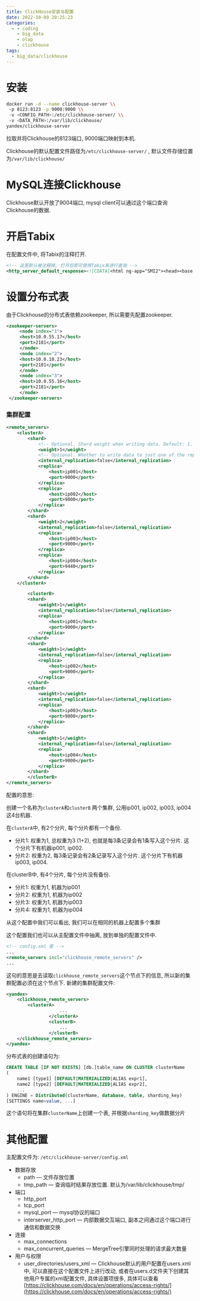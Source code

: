 ```yaml
---
title: ClickHouse安装与配置
date: 2022-10-09 20:25:23
categories:
  - - coding
    - big_data
    - olap
    - clickhouse
tags:
  - big_data/clickhouse
---
```

# 安装

```bash
docker run -d --name clickhouse-server \\
 -p 8123:8123 -p 9000:9000 \\
 -v <CONFIG_PATH>:/etc/clickhouse-server/ \\
 -v <DATA_PATH>:/var/lib/clickhouse/ 
yandex/clickhouse-server
```

拉取并将Clickhouse的8123端口, 9000端口映射到本机.

Clickhouse的默认配置文件路径为`/etc/clickhouse-server/` , 默认文件存储位置为`/var/lib/clickhouse/`

# MySQL连接Clickhouse

Clickhouse默认开放了9004端口, mysql client可以通过这个端口查询Clickhouse的数据.

# 开启Tabix

在配置文件中, 将Tabix的注释打开.

```xml
<!-- 这里默认被注释掉, 打开后即可使用Tabix来进行查询 -->
<http_server_default_response><![CDATA[<html ng-app="SMI2"><head><base href="<http://ui.tabix.io/>"></head><body><div ui-view="" class="content-ui"></div><script src="<http://loader.tabix.io/master.js>"></script></body></html>]]></http_server_default_response>
```

# 设置分布式表

由于Clickhouse的分布式表依赖zookeeper, 所以需要先配置zookeeper.

```xml
<zookeeper-servers>  
	 <node index="1">  
	 <host>10.0.55.17</host>  
	 <port>2181</port>  
	 </node>  
	 <node index="2">  
	 <host>10.0.10.23</host>  
	 <port>2181</port>  
	 </node>  
	 <node index="3">  
	 <host>10.0.55.16</host>  
	 <port>2181</port>  
	 </node>   
 </zookeeper-servers>
```

### 集群配置

```xml
<remote_servers>
    <clusterA>
        <shard>
            <!-- Optional. Shard weight when writing data. Default: 1. -->
            <weight>1</weight>
            <!-- Optional. Whether to write data to just one of the replicas. Default: false (write data to all replicas). -->
            <internal_replication>false</internal_replication>
            <replica>
                <host>ip001</host>
                <port>9000</port>
            </replica>
            <replica>
                <host>ip002</host>
                <port>9000</port>
            </replica>
        </shard>
        <shard>
            <weight>2</weight>
            <internal_replication>false</internal_replication>
            <replica>
                <host>ip003</host>
                <port>9000</port>
            </replica>
            <replica>
                <host>ip004</host>
                <port>9440</port>
            </replica>
        </shard>
    </clusterA>

		<clusterB>
        <shard>
            <weight>1</weight>
            <internal_replication>false</internal_replication>
            <replica>
                <host>ip001</host>
                <port>9000</port>
            </replica>
        </shard>
        <shard>
            <weight>1</weight>
            <internal_replication>false</internal_replication>
            <replica>
                <host>ip002</host>
                <port>9000</port>
            </replica>
        </shard>
        <shard>
            <weight>1</weight>
            <internal_replication>false</internal_replication>
            <replica>
                <host>ip003</host>
                <port>9000</port>
            </replica>
        </shard>
        <shard>
            <weight>1</weight>
            <internal_replication>false</internal_replication>
            <replica>
                <host>ip004</host>
                <port>9000</port>
            </replica>
        </shard>		
		</clusterB>
</remote_servers>
```

配置的意思:

创建一个名称为`clusterA`和`clusterB` 两个集群, 公用ip001, ip002, ip003, ip004这4台机器.

在`clusterA`中, 有2个分片, 每个分片都有一个备份.

-   分片1: 权重为1, 总权重为3 (1+2), 也就是每3条记录会有1条写入这个分片. 这个分片下有机器ip001, ip002.
-   分片2: 权重为2, 每3条记录会有2条记录写入这个分片. 这个分片下有机器ip003, ip004.

在clusterB中, 有4个分片, 每个分片没有备份.

-   分片1: 权重为1, 机器为ip001
-   分片2: 权重为1, 机器为ip002
-   分片3: 权重为1, 机器为ip003
-   分片4: 权重为1, 机器为ip004

从这个配置中我们可以看出, 我们可以在相同的机器上配置多个集群

这个配置我们也可以从主配置文件中抽离, 放到单独的配置文件中.

```xml
<!-- config.xml 里 -->
...
<remote_servers incl="clickhouse_remote_servers" />
...
```

这句的意思是去读取`clickhouse_remote_servers`这个节点下的信息, 所以新的集群配置必须在这个节点下. 新建的集群配置文件:

```xml
<yandex>
    <clickhouse_remote_servers>
        <clusterA>
					...
				</clusterA>
				<clusterB>
					...
				</clusterB>
    </clickhouse_remote_servers>
</yandex>
```

分布式表的创建语句为:

```sql
CREATE TABLE [IF NOT EXISTS] [db.]table_name ON CLUSTER clusterName
(
    name1 [type1] [DEFAULT|MATERIALIZED|ALIAS expr1],
    name2 [type2] [DEFAULT|MATERIALIZED|ALIAS expr2],
    ...
) ENGINE = Distributed(clusterName, database, table, sharding_key)
[SETTINGS name=value, ...]
```

这个语句将在集群`clusterName`上创建一个表, 并根据`sharding_key`做数据分片

# 其他配置

主配置文件为: `/etc/clickhouse-server/config.xml`

-   数据存放
    -   path — 文件存放位置
    -   tmp_path — 查询临时结果存放位置. 默认为/var/lib/clickhouse/tmp/
-   端口
    -   http_port
    -   tcp_port
    -   mysql_port — mysql协议的端口
    -   interserver_http_port — 内部数据交互端口, 副本之间通过这个端口进行通信和数据交换
-   连接
    -   max_connections
    -   max_concurrent_queries — MergeTree引擎同时处理的请求最大数量
-   用户与权限
    -   user_directories/users_xml — Clickhouse默认的用户配置在users.xml中, 可以直接在这个配置文件上进行改动, 或者在users.d文件夹下创建其他用户专属的xml配置文件, 具体设置项很多, 具体可以查看 [](https://clickhouse.com/docs/en/operations/access-rights/)[https://clickhouse.com/docs/en/operations/access-rights/](https://clickhouse.com/docs/en/operations/access-rights/)